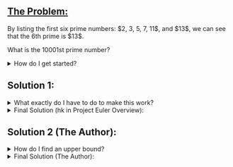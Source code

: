 ## [The Problem:](https://projecteuler.net/problem=7)

<p>By listing the first six prime numbers: $2, 3, 5, 7, 11$, and $13$, we can see that the 6th prime is $13$.</p>
<p>What is the 10001st prime number?</p>

<details>
    <summary>
        How do I get started?
    </summary>
        The problem can a modified version of the function in Problem 3 or the "Primes under x generator," which is in the "Tools" folder of the depository. The former is solution 1 and the latter is solution 2. The latter function is faster, but not "nicer" because it requires some extra knowledge that's extremely difficult to derive independently, unlike other nice solutions.
</details>

## Solution 1:

<details>
    <summary>
        What exactly do I have to do to make this work?
    </summary>
        The following is the relevant section of code from Problem 3:<br>
        <code>factor_cap = int(math.sqrt(n))
while n > 1 and factor <= factor_cap:
    if n % factor == 0:
        greatest_factor = factor
        while n % factor == 0:
            n = n // factor
        factor_cap = int(math.sqrt(n))
    factor = factor + 2</code><br><br>
    You can convert this into an "is_prime(n)" function that takes in n and returns True or False. For the is_prime function, you don't have to divide n by a factor. Instead, you return False, since n is divisible by the factor and therefore not prime. Declare what the factor is. Add in where the function must return True or False.<br><br>
    For the rest of the code, use a "counter" variable and a "number" variable. Use a while loop when the counter is less than 10001, and check if the number is prime. If the numebr is prime, increment the counter. Regardless, increment the number.
</details>

<details>
    <summary>
        Final Solution (hk in Project Euler Overview):
    </summary><code>import math
def is_prime(n):
    if n % 3 == 0 or n % 5 == 0:
        return False
    factor_cap = int(math.sqrt(n))
    factor = 5
    while factor <= factor_cap:
        if n % factor == 0:
            return False
        factor = factor + 2
    return True
#
# Skipping 2, 3, and 5
i = 3
n = 7
ith_prime = 3
while i < 10001:
    if is_prime(n):
        i += 1
        ith_prime = n
    n += 2
print(ith_prime)</code><br><br>
    Runtime: 0.09 seconds<br>
    Runtime when finding the 100001st prime: 2.6 seconds
</details>

## Solution 2 (The Author):

<details>
    <summary>
        How do I find an upper bound?
    </summary>
        The code in "Primes under x generator" needs an upper_limit to run. Then, it produces a list of primes. To find the 10001st prime, you just need to find primes[10001 - 1]. The problem here is how to find an upper limit in the first place. <br><br>
    An approximation of the nth prime number was found as a result of the prime number theorem. The prime number theorem states that the number of prime numbers under N is approximately N / ln(N). Consequently, the nth prime number can be approximated as n * ln(n). This is an approximation, not an upper bound, so some slack should be added to guarantee the the nth prime is below the upper limit.
</details>

<details>
    <summary>
        Final Solution (The Author):
    </summary>
        <code>import math
#
n = 1000001
upper_limit= int(n * math.log(n) * 1.5)
primes_set = {2, 3}
#
for i in range(5, upper_limit, 2):
    if i % 3 != 0:
        primes_set.add(i)
#
factor = 5
square_root_of_upper_limit = upper_limit**0.5
while factor <= square_root_of_upper_limit:
    multiples_of_factor = upper_limit // factor
    for i in range(3, multiples_of_factor + 1, 2):
        if i % 3 != 0:
            primes_set.discard(factor * i)
    factor += 2
    if factor % 3 == 0:
        factor = factor + 2
#
primes = sorted(list(primes_set))
print(primes[n - 1])</code><br><br>
    Runtime: 0.025 seconds<br>
    Runtime: 0.27 seconds<br><br>
    (AN: I picked the factor 1.5 arbitrarily.)
</details>
